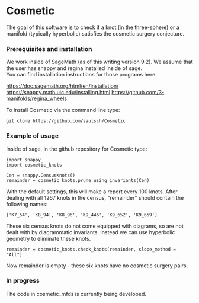 # Cosmetic

The goal of this software is to check if a knot (in the three-sphere)
or a manifold (typically hyperbolic) satisfies the cosmetic surgery
conjecture.

### Prerequisites and installation

We work inside of SageMath (as of this writing version 9.2).
We assume that the user has snappy and regina installed inside of sage.  
You can find installation instructions for those programs here: 

https://doc.sagemath.org/html/en/installation/
https://snappy.math.uic.edu/installing.html
https://github.com/3-manifolds/regina_wheels

To install Cosmetic via the command line type:

```
git clone https://github.com/saulsch/Cosmetic
```

### Example of usage

Inside of sage, in the github repository for Cosmetic type:

```
import snappy
import cosmetic_knots

Cen = snappy.CensusKnots()
remainder = cosmetic_knots.prune_using_invariants(Cen)
```

With the default settings, this	will make a report every 100 knots.
After dealing with all 1267 knots in the	census,	"remainder" should 
contain the following names:

```
['K7_54', 'K8_94', 'K8_96', 'K9_446', 'K9_652', 'K9_659']
```

These six census knots do not come equipped	with diagrams, so are not
dealt with by	diagrammatic invariants.  Instead we can use hyperbolic
geometry to eliminate these knots.

```
remainder = cosmetic_knots.check_knots(remainder, slope_method = "All")
```

Now remainder is empty - these six knots have no cosmetic surgery pairs.

### In progress

The code in cosmetic_mfds is currently being developed.
